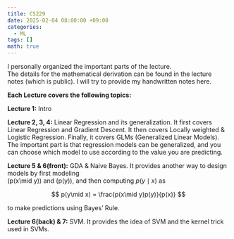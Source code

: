 ```yaml
---
title: CS229
date: 2025-02-04 08:00:00 +09:00
categories:
  - ML
tags: []       
math: true
---
```


I personally organized the important parts of the lecture.    
The details for the mathematical derivation can be found in the lecture notes (which is public). I will try to provide my handwritten notes here.

**Each Lecture covers the following topics:**

**Lecture 1:** Intro

**Lecture 2, 3, 4:** Linear Regression and its generalization. It first covers Linear Regression and Gradient Descent. It then covers Locally weighted & Logistic Regression. Finally, it covers GLMs (Generalized Linear Models).  
The important part is that regression models can be generalized, and you can choose which model to use according to the value you are predicting.

**Lecture 5 & 6(front):** GDA & Naive Bayes. It provides another way to design models by first modeling  
\(p(x\mid y)\) and \(p(y)\),
and then computing $p(y\mid x)$ as

$$
p(y\mid x) = \frac{p(x\mid y)p(y)}{p(x)}
$$  

to make predictions using Bayes’ Rule.

**Lecture 6(back) & 7:** SVM. It provides the idea of SVM and the kernel trick used in SVMs.
